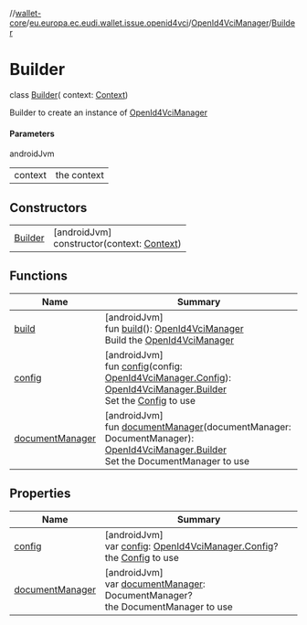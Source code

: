 //[wallet-core](../../../../index.md)/[eu.europa.ec.eudi.wallet.issue.openid4vci](../../index.md)/[OpenId4VciManager](../index.md)/[Builder](index.md)

# Builder

class [Builder](index.md)(
context: [Context](https://developer.android.com/reference/kotlin/android/content/Context.html))

Builder to create an instance of [OpenId4VciManager](../index.md)

#### Parameters

androidJvm

|         |             |
|---------|-------------|
| context | the context |

## Constructors

|                        |                                                                                                                              |
|------------------------|------------------------------------------------------------------------------------------------------------------------------|
| [Builder](-builder.md) | [androidJvm]<br>constructor(context: [Context](https://developer.android.com/reference/kotlin/android/content/Context.html)) |

## Functions

| Name                                   | Summary                                                                                                                                                                                 |
|----------------------------------------|-----------------------------------------------------------------------------------------------------------------------------------------------------------------------------------------|
| [build](build.md)                      | [androidJvm]<br>fun [build](build.md)(): [OpenId4VciManager](../index.md)<br>Build the [OpenId4VciManager](../index.md)                                                                 |
| [config](config.md)                    | [androidJvm]<br>fun [config](config.md)(config: [OpenId4VciManager.Config](../-config/index.md)): [OpenId4VciManager.Builder](index.md)<br>Set the [Config](../-config/index.md) to use |
| [documentManager](document-manager.md) | [androidJvm]<br>fun [documentManager](document-manager.md)(documentManager: DocumentManager): [OpenId4VciManager.Builder](index.md)<br>Set the DocumentManager to use                   |

## Properties

| Name                                   | Summary                                                                                                                               |
|----------------------------------------|---------------------------------------------------------------------------------------------------------------------------------------|
| [config](config.md)                    | [androidJvm]<br>var [config](config.md): [OpenId4VciManager.Config](../-config/index.md)?<br>the [Config](../-config/index.md) to use |
| [documentManager](document-manager.md) | [androidJvm]<br>var [documentManager](document-manager.md): DocumentManager?<br>the DocumentManager to use                            |
